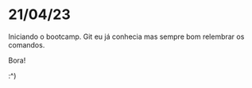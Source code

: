 # 21/04/23

Iniciando o bootcamp. Git eu já conhecia mas sempre bom relembrar os comandos.

Bora!

:^)